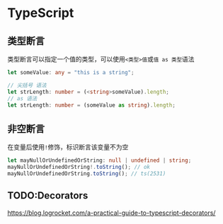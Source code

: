 # TypeScript

## 类型断言

类型断言可以指定一个值的类型，可以使用`<类型>值`或`值 as 类型`语法

```TypeScript
let someValue: any = "this is a string";

// 尖括号 语法
let strLength: number = (<string>someValue).length;
// as 语法
let strLength: number = (someValue as string).length;
```

## 非空断言

在变量后使用`!`修饰，标识断言该变量不为空

```TypeScript
let mayNullOrUndefinedOrString: null | undefined | string;
mayNullOrUndefinedOrString!.toString(); // ok
mayNullOrUndefinedOrString.toString(); // ts(2531)
```

## TODO:Decorators

https://blog.logrocket.com/a-practical-guide-to-typescript-decorators/
